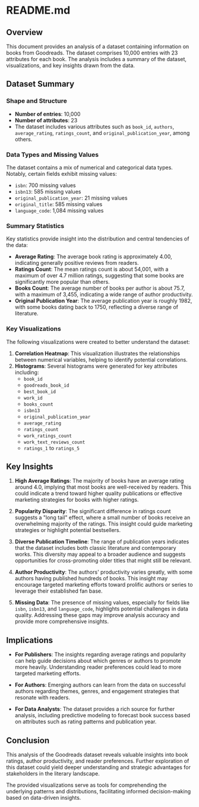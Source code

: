 # README.md

## Overview

This document provides an analysis of a dataset containing information on books from Goodreads. The dataset comprises 10,000 entries with 23 attributes for each book. The analysis includes a summary of the dataset, visualizations, and key insights drawn from the data.

## Dataset Summary

### Shape and Structure

- **Number of entries**: 10,000
- **Number of attributes**: 23
- The dataset includes various attributes such as `book_id`, `authors`, `average_rating`, `ratings_count`, and `original_publication_year`, among others.

### Data Types and Missing Values

The dataset contains a mix of numerical and categorical data types. Notably, certain fields exhibit missing values:

- `isbn`: 700 missing values
- `isbn13`: 585 missing values
- `original_publication_year`: 21 missing values
- `original_title`: 585 missing values
- `language_code`: 1,084 missing values

### Summary Statistics

Key statistics provide insight into the distribution and central tendencies of the data:

- **Average Rating**: The average book rating is approximately 4.00, indicating generally positive reviews from readers.
- **Ratings Count**: The mean ratings count is about 54,001, with a maximum of over 4.7 million ratings, suggesting that some books are significantly more popular than others.
- **Books Count**: The average number of books per author is about 75.7, with a maximum of 3,455, indicating a wide range of author productivity.
- **Original Publication Year**: The average publication year is roughly 1982, with some books dating back to 1750, reflecting a diverse range of literature.

### Key Visualizations

The following visualizations were created to better understand the dataset:

1. **Correlation Heatmap**: This visualization illustrates the relationships between numerical variables, helping to identify potential correlations.
2. **Histograms**: Several histograms were generated for key attributes including:
   - `book_id`
   - `goodreads_book_id`
   - `best_book_id`
   - `work_id`
   - `books_count`
   - `isbn13`
   - `original_publication_year`
   - `average_rating`
   - `ratings_count`
   - `work_ratings_count`
   - `work_text_reviews_count`
   - `ratings_1` to `ratings_5`

## Key Insights

1. **High Average Ratings**: The majority of books have an average rating around 4.0, implying that most books are well-received by readers. This could indicate a trend toward higher quality publications or effective marketing strategies for books with higher ratings.

2. **Popularity Disparity**: The significant difference in ratings count suggests a "long tail" effect, where a small number of books receive an overwhelming majority of the ratings. This insight could guide marketing strategies or highlight potential bestsellers.

3. **Diverse Publication Timeline**: The range of publication years indicates that the dataset includes both classic literature and contemporary works. This diversity may appeal to a broader audience and suggests opportunities for cross-promoting older titles that might still be relevant.

4. **Author Productivity**: The authors' productivity varies greatly, with some authors having published hundreds of books. This insight may encourage targeted marketing efforts toward prolific authors or series to leverage their established fan base.

5. **Missing Data**: The presence of missing values, especially for fields like `isbn`, `isbn13`, and `language_code`, highlights potential challenges in data quality. Addressing these gaps may improve analysis accuracy and provide more comprehensive insights.

## Implications

- **For Publishers**: The insights regarding average ratings and popularity can help guide decisions about which genres or authors to promote more heavily. Understanding reader preferences could lead to more targeted marketing efforts.

- **For Authors**: Emerging authors can learn from the data on successful authors regarding themes, genres, and engagement strategies that resonate with readers.

- **For Data Analysts**: The dataset provides a rich source for further analysis, including predictive modeling to forecast book success based on attributes such as rating patterns and publication year.

## Conclusion

This analysis of the Goodreads dataset reveals valuable insights into book ratings, author productivity, and reader preferences. Further exploration of this dataset could yield deeper understanding and strategic advantages for stakeholders in the literary landscape. 

The provided visualizations serve as tools for comprehending the underlying patterns and distributions, facilitating informed decision-making based on data-driven insights.